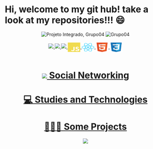 # Hi, welcome to my git hub! take a look at my repositories!!! 😄



<div align="center">

  <img  width="400" src="https://github.com/Grupo042022/Grupo042022/blob/main/name.svg" alt="Projeto Integrado, Grupo04" />
  <img   width="450" src="https://github.com/Grupo042022/Grupo042022/blob/main/imagem%20programando.gif"  alt=" Grupo04"/>
  



  
</div>





<!--
**Grupo042022/Grupo042022** is a ✨ _special_ ✨ repository because its `README.md` (this file) appears on your GitHub profile.

Here are some ideas to get you started:

- 🔭 I’m currently working on ...
- 🌱 I’m currently learning ...
- 👯 I’m looking to collaborate on ...
- 🤔 I’m looking for help with ...
- 💬 Ask me about ...
- 📫 How to reach me: ...
- 😄 Pronouns: ...
- ⚡ Fun fact: ...
-->


<br/>
<div align="center">
  <a href="https://github.com/Grupo042022">
  <img height="180em" src="https://github-readme-stats.vercel.app/api?username=Grupo042022&show_icons=true&theme=algolia&include_all_commits=true&count_private=true"/>
  <img height="180em" src="https://github-readme-stats.vercel.app/api/top-langs/?username=Grupo042022&layout=compact&langs_count=7&theme=algolia"/> 
  <img height="180em" src="https://github-profile-trophy.vercel.app/?username=Grupo042022&theme=algolia&no-frame=true&row=1&&margin-w=20&no-bg=true"/>
  <img align="center" alt="Grupo042022Pedro-Js" height="30" width="40" src="https://raw.githubusercontent.com/devicons/devicon/master/icons/javascript/javascript-plain.svg">
  <img align="center" alt="Grupo042022-React" height="30" width="40" src="https://raw.githubusercontent.com/devicons/devicon/master/icons/react/react-original.svg">
  <img align="center" alt="Grupo042022-HTML" height="30" width="40" src="https://raw.githubusercontent.com/devicons/devicon/master/icons/html5/html5-original.svg">
  <img align="center" alt="Grupo042022-CSS" height="30" width="40" src="https://raw.githubusercontent.com/devicons/devicon/master/icons/css3/css3-original.svg">
 
  
</div>
  
  <br/>
  
  <h1 align="center"> <img src="https://raw.githubusercontent.com/kaueMarques/kaueMarques/master/hi.gif" width="30px">                                                                                                                                                      
Social Networking </h1>
 
<h1 align="center">                                                                                                                                                       
💻 Studies and Technologies </h1>
  

  </p>
<h1 align="center">👨🏼‍💻 Some Projects</h1>
  <div align="center">
  <a href="https://github.com/Grupo042022/DevClub-Projects" >
  <img align="center" src="https://github-readme-stats.vercel.app/api/pin/?username=Grupo042022&repo=DevClub-Projects&&theme=algolia"&theme=algolia"" />
</a>    
    
  </div>
  
